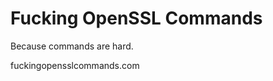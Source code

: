 Fucking OpenSSL Commands
========================

Because commands are hard.

fuckingopensslcommands.com
